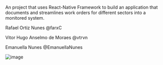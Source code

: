 An project that uses React-Native Framework to build an application that documents and streamlines work orders for different sectors into a monitored system. 


Rafael Ortiz Nunes @farxC

Vitor Hugo Anselmo de Moraes  @vtrvn

Emanuella Nunes @EmanuellaNunes

![image](https://github.com/farxC/ProInspec/assets/83882306/9312e572-5132-4211-8ea8-28bb1b62b419)
